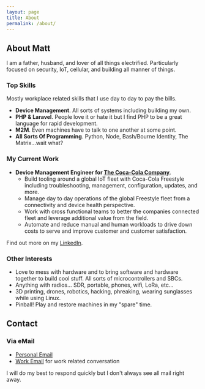 ```yaml
---
layout: page
title: About
permalink: /about/
---
```


About Matt
---------

I am a father, husband, and lover of all things electrified. Particularly focused on security, IoT, cellular, and building all manner of things.

### Top Skills

Mostly workplace related skills that I use day to day to pay the bills.

*   **Device Management**. All sorts of systems including building my own.
*   **PHP & Laravel**. People love it or hate it but I find PHP to be a great language for rapid development.
*   **M2M**. Even machines have to talk to one another at some point.
*   **All Sorts Of Programming**. Python, Node, Bash/Bourne Identity, The Matrix...wait what?

### My Current Work

*   **Device Management Engineer for [The Coca-Cola Company](https://www.coca-colacompany.com/)**.
    *   Build tooling around a global IoT fleet with Coca-Cola Freestyle including troubleshooting, management, configuration, updates, and more.
    *   Manage day to day operations of the global Freestyle fleet from a connectivity and device health perspective. 
    *   Work with cross functional teams to better the companies connected fleet and leverage additional value from the field.
    *   Automate and reduce manual and human workloads to drive down costs to serve and improve customer and customer satisfaction.

Find out more on my [LinkedIn](https://www.linkedin.com/in/mattarmour/).

### Other Interests

*   Love to mess with hardware and to bring software and hardware together to build cool stuff. All sorts of microcontrollers and SBCs.
*   Anything with radios... SDR, portable, phones, wifi, LoRa, etc...
*   3D printing, drones, robotics, hacking, phreaking, wearing sunglasses while using Linux.
*   Pinball! Play and restore machines in my "spare" time.

Contact
-------------

### Via eMail

*   [Personal Email](mailto:matt.armour@gmail.com)
*   [Work Email](mailto:marmour@coca-cola.com) for work related conversation

I will do my best to respond quickly but I don't always see all mail right away.


